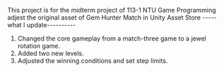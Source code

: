 This project is for the midterm project of 113-1 NTU Game Programming
adjest the original asset of Gem Hunter Match in Unity Asset Store
-----what I update----------
1. Changed the core gameplay from a match-three game to a jewel rotation game.
2. Added two new levels.
3. Adjusted the winning conditions and set step limits.
